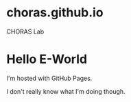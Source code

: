 # choras.github.io
CHORAS Lab

<!DOCTYPE html>
<html>
    <body>
        <h1>Hello E-World</h1>
        <p>I'm hosted with GitHub Pages.</p>
        <p>I don't really know what I'm doing though.</p>
    </body>
</html>